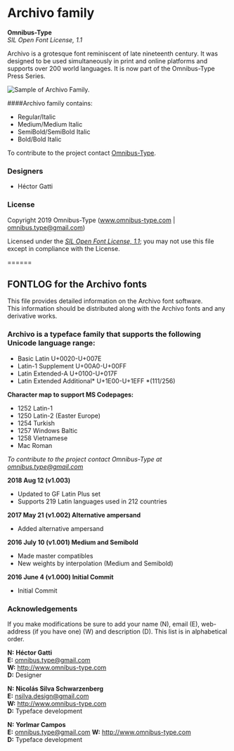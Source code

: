 # Archivo family

**Omnibus-Type**  
*SIL Open Font License, 1.1*

Archivo is a grotesque font reminiscent of late nineteenth century. It was designed to be used simultaneously in print and online platforms and supports over 200 world languages. It is now part of the Omnibus-Type Press Series.

![Sample of Archivo Family.](./documentation/Archivo.png "Archivo")


####Archivo family contains:
* Regular/Italic
* Medium/Medium Italic
* SemiBold/SemiBold Italic
* Bold/Bold Italic

To contribute to the project contact [Omnibus-Type](http://omnibus-type.com/).

### Designers

* Héctor Gatti

### License

Copyright 2019 Omnibus-Type (www.omnibus-type.com | omnibus.type@gmail.com)

Licensed under the [*SIL Open Font License, 1.1*](http://scripts.sil.org/OFL); you may not use this file except in compliance with the License.

======
## FONTLOG for the Archivo fonts

This file provides detailed information on the Archivo font software.  
This information should be distributed along with the Archivo fonts and any derivative works.

### Archivo is a typeface family that supports the following Unicode language range: 

* Basic Latin 				U+0020-U+007E
* Latin-1 Supplement 		U+00A0-U+00FF
* Latin Extended-A 			U+0100-U+017F
* Latin Extended Additional*	U+1E00-U+1EFF *(111/256)

**Character map to support MS Codepages:**
* 1252 Latin-1
* 1250 Latin-2 (Easter Europe)
* 1254 Turkish
* 1257 Windows Baltic
* 1258 Vietnamese
* Mac Roman

*To contribute to the project contact Omnibus-Type at omnibus.type@gmail.com*


**2018 Aug 12 (v1.003)**
- Updated to GF Latin Plus set
- Supports 219 Latin languages used in 212 countries

**2017 May 21 (v1.002) Alternative ampersand**
- Added alternative ampersand

**2016 July 10 (v1.001) Medium and Semibold**
- Made master compatibles
- New weights by interpolation (Medium and Semibold)

**2016 June 4 (v1.000) Initial Commit**

- Initial Commit

### Acknowledgements

If you make modifications be sure to add your name (N), email (E), web-address
(if you have one) (W) and description (D). This list is in alphabetical order.


**N:** **Héctor Gatti**  
**E:** omnibus.type@gmail.com  
**W:** http://www.omnibus-type.com  
**D:** Designer

**N:** **Nicolás Silva Schwarzenberg**  
**E:** nsilva.design@gmail.com  
**W:** http://www.omnibus-type.com  
**D:** Typeface development  

**N:** **Yorlmar Campos**  
**E:** omnibus.type@gmail.com 
**W:** http://www.omnibus-type.com  
**D:** Typeface development 
